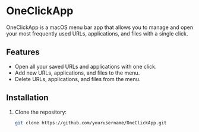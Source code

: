 # OneClickApp

OneClickApp is a macOS menu bar app that allows you to manage and open your most frequently used URLs, applications, and files with a single click.

## Features

- Open all your saved URLs and applications with one click.
- Add new URLs, applications, and files to the menu.
- Delete URLs, applications, and files from the menu.

## Installation

1. Clone the repository:
   ```sh
   git clone https://github.com/yourusername/OneClickApp.git
